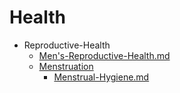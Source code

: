 
# Health

- Reproductive-Health
  - [Men's-Reproductive-Health.md](./Men's-Reproductive-Health.md)
  - [Menstruation](./Menstruation/)
    - [Menstrual-Hygiene.md](./Menstrual-Hygiene.md)
